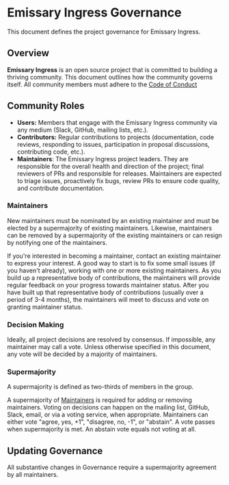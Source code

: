 # Emissary Ingress Governance

This document defines the project governance for Emissary Ingress.

## Overview

**Emissary Ingress** is an open source project that is committed to building a thriving community. This document outlines how the community governs itself. All community members must adhere to the [Code of Conduct](https://github.com/emissary-ingress/community/blob/main/CODE_OF_CONDUCT.md)

## Community Roles

* **Users:** Members that engage with the Emissary Ingress community via any medium (Slack, GitHub, mailing lists, etc.).
* **Contributors:** Regular contributions to projects (documentation, code reviews, responding to issues, participation in proposal discussions, contributing code, etc.). 
* **Maintainers**: The Emissary Ingress project leaders. They are responsible for the overall health and direction of the project; final reviewers of PRs and responsible for releases. Maintainers are expected to triage issues, proactively fix bugs, review PRs to ensure code quality, and contribute documentation.

### Maintainers

New maintainers must be nominated by an existing maintainer and must be elected by a supermajority of existing maintainers. Likewise, maintainers can be removed by a supermajority of the existing maintainers or can resign by notifying one of the maintainers.

If you're interested in becoming a maintainer, contact an existing maintainer to express your interest. A good way to start is to fix some small issues (if you haven't already), working with one or more existing maintainers. As you build up a representative body of contributions, the maintainers will provide regular feedback on your progress towards maintainer status. After you have built up that representative body of contributions (usually over a period of 3-4 months), the maintainers will meet to discuss and vote on granting maintainer status.

### Decision Making

Ideally, all project decisions are resolved by consensus. If impossible, any maintainer may call a vote. Unless otherwise specified in this document, any vote will be decided by a majority of maintainers.

### Supermajority

A supermajority is defined as two-thirds of members in the group.

A supermajority of [Maintainers](#maintainers) is required for adding or removing maintainers. Voting on decisions can happen on the mailing list, GitHub, Slack, email, or via a voting service, when appropriate. Maintainers can either vote "agree, yes, +1", "disagree, no, -1", or "abstain". A vote passes when supermajority is met. An abstain vote equals not voting at all.

## Updating Governance

All substantive changes in Governance require a supermajority agreement by all maintainers.
